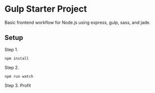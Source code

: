 # Gulp Starter Project

Basic frontend workflow for Node.js using express, gulp, sass, and jade.

## Setup
Step 1.
```
npm install
```
Step 2.
```
npm run watch
```
Step 3. Profit